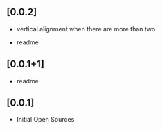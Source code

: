 
## [0.0.2]
- vertical alignment when there are more than two

- readme

## [0.0.1+1]

- readme

## [0.0.1]

- Initial Open Sources
